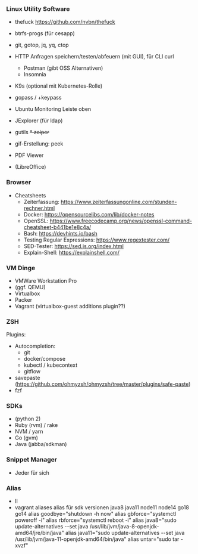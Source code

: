 ### Linux Utility Software 

* thefuck https://github.com/nvbn/thefuck
* btrfs-progs (für cesapp)

* git, gotop, jq, yq, ctop
* HTTP Anfragen speichern/testen/abfeuern (mit GUI), für CLI curl
   * Postman (gibt OSS Alternativen) 
   * Insomnia
* K9s (optional mit Kubernetes-Rolle)
* gopass / +keypass
* Ubuntu Monitoring Leiste oben
* JExplorer (für ldap)

* gutils
~~* zoiper~~

* gif-Erstellung: peek
* PDF Viewer
* (LibreOffice)

### Browser

   * Cheatsheets
      * Zeiterfassung: https://www.zeiterfassungonline.com/stunden-rechner.html 
      * Docker: https://opensourcelibs.com/lib/docker-notes
      * OpenSSL: https://www.freecodecamp.org/news/openssl-command-cheatsheet-b441be1e8c4a/
      * Bash: https://devhints.io/bash
      * Testing Regular Expressions: https://www.regextester.com/
      * SED-Tester: https://sed.js.org/index.html
      * Explain-Shell: https://explainshell.com/

### VM Dinge

* VMWare Workstation Pro
* (ggf. QEMU)
* Virtualbox
* Packer
* Vagrant (virtualbox-guest additions plugin??)

### ZSH

Plugins:
- Autocompletion:
   - git
   - docker/compose
   - kubectl / kubecontext
   - gitflow
- savepaste (https://github.com/ohmyzsh/ohmyzsh/tree/master/plugins/safe-paste)
- fzf

### SDKs

* (python 2)
* Ruby (rvm) / rake
* NVM / yarn
* Go (gvm)
* Java (jabba/sdkman)

### Snippet Manager

- Jeder für sich

### Alias

- ll
- vagrant aliases
alias für sdk versionen java8 java11 node11 node14 go18 go14
alias goodbye="shutdown -h now"
alias gbforce="systemctl poweroff -i"
alias rbforce="systemctl reboot -i"
alias java8="sudo update-alternatives --set java /usr/lib/jvm/java-8-openjdk-amd64/jre/bin/java"
alias java11="sudo update-alternatives --set java /usr/lib/jvm/java-11-openjdk-amd64/bin/java"
alias untar="sudo tar -xvzf"
